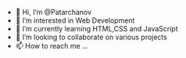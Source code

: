 - 👋 Hi, I’m @Patarchanov
- 👀 I’m interested in Web Development
- 🌱 I’m currently learning HTML,CSS and JavaScript
- 💞️ I’m looking to collaborate on various projects
- 📫 How to reach me ...

<!---
Patarchanov/Patarchanov is a ✨ special ✨ repository because its `README.md` (this file) appears on your GitHub profile.
You can click the Preview link to take a look at your changes.
--->
